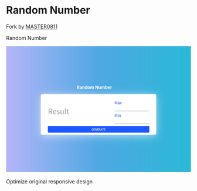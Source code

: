 # Random Number
Fork by [MASTER0811](https://github.com/MASTER0811/Google-Random)  

Random Number

![random](random.png)

Optimize original responsive design

